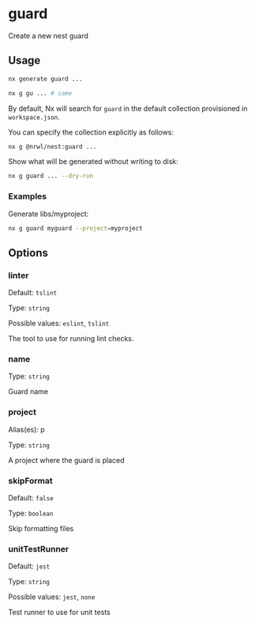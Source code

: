 # guard

Create a new nest guard

## Usage

```bash
nx generate guard ...
```

```bash
nx g gu ... # same
```

By default, Nx will search for `guard` in the default collection provisioned in `workspace.json`.

You can specify the collection explicitly as follows:

```bash
nx g @nrwl/nest:guard ...
```

Show what will be generated without writing to disk:

```bash
nx g guard ... --dry-run
```

### Examples

Generate libs/myproject:

```bash
nx g guard myguard --project=myproject
```

## Options

### linter

Default: `tslint`

Type: `string`

Possible values: `eslint`, `tslint`

The tool to use for running lint checks.

### name

Type: `string`

Guard name

### project

Alias(es): p

Type: `string`

A project where the guard is placed

### skipFormat

Default: `false`

Type: `boolean`

Skip formatting files

### unitTestRunner

Default: `jest`

Type: `string`

Possible values: `jest`, `none`

Test runner to use for unit tests

